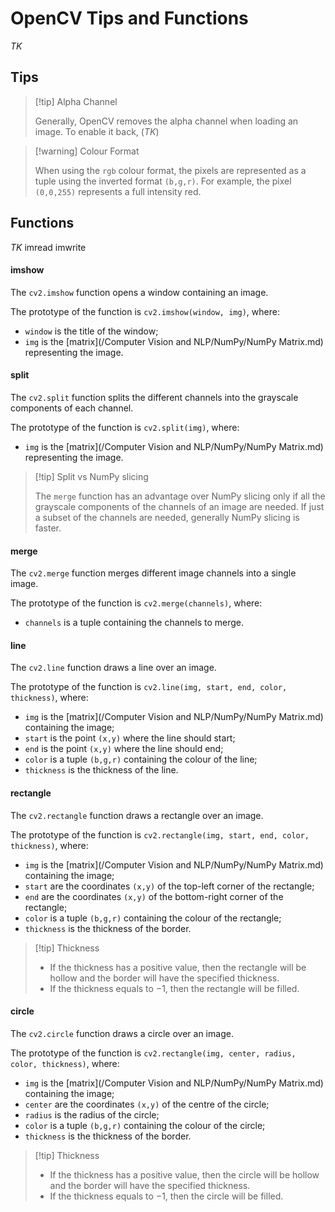# OpenCV Tips and Functions

*TK*

## Tips

> [!tip] Alpha Channel
> 
> Generally, OpenCV removes the alpha channel when loading an image. To enable it back, (*TK*)

> [!warning] Colour Format
> 
> When using the `rgb` colour format, the pixels are represented as a tuple using the inverted format `(b,g,r)`. For example, the pixel `(0,0,255)` represents a full intensity red.


## Functions

*TK* imread imwrite

#### imshow

The `cv2.imshow` function opens a window containing an image.

The prototype of the function is `cv2.imshow(window, img)`, where:

- `window` is the title of the window;
- `img` is the [matrix](/Computer Vision and NLP/NumPy/NumPy Matrix.md) representing the image.

#### split

The `cv2.split` function splits the different channels into the grayscale components of each channel.

The prototype of the function is `cv2.split(img)`, where:

- `img` is the [matrix](/Computer Vision and NLP/NumPy/NumPy Matrix.md) representing the image.

> [!tip] Split vs NumPy slicing
> 
> The `merge` function has an advantage over NumPy slicing only if all the grayscale components of the channels of an image are needed. If just a subset of the channels are needed, generally NumPy slicing is faster.

#### merge

The `cv2.merge` function merges different image channels into a single image.

The prototype of the function is `cv2.merge(channels)`, where:

- `channels` is a tuple containing the channels to merge.

#### line

The `cv2.line` function draws a line over an image.

The prototype of the function is `cv2.line(img, start, end, color, thickness)`, where:

- `img` is the [matrix](/Computer Vision and NLP/NumPy/NumPy Matrix.md) containing the image;
- `start` is the point `(x,y)` where the line should start;
- `end` is the point `(x,y)` where the line should end;
- `color` is a tuple `(b,g,r)` containing the colour of the line;
- `thickness` is the thickness of the line.

#### rectangle

The `cv2.rectangle` function draws a rectangle over an image.

The prototype of the function is `cv2.rectangle(img, start, end, color, thickness)`, where:

- `img` is the [matrix](/Computer Vision and NLP/NumPy/NumPy Matrix.md) containing the image;
- `start` are the coordinates `(x,y)` of the top-left corner of the rectangle;
- `end` are the coordinates `(x,y)` of the bottom-right corner of the rectangle;
- `color` is a tuple `(b,g,r)` containing the colour of the rectangle;
- `thickness` is the thickness of the border.

> [!tip] Thickness
> 
> - If the thickness has a positive value, then the rectangle will be hollow and the border will have the specified thickness.
> - If the thickness equals to $-1$, then the rectangle will be filled.

#### circle

The `cv2.circle` function draws a circle over an image.

The prototype of the function is `cv2.rectangle(img, center, radius, color, thickness)`, where:

- `img` is the [matrix](/Computer Vision and NLP/NumPy/NumPy Matrix.md) containing the image;
- `center` are the coordinates `(x,y)` of the centre of the circle;
- `radius` is the radius of the circle;
- `color` is a tuple `(b,g,r)` containing the colour of the circle;
- `thickness` is the thickness of the border.

> [!tip] Thickness
> 
> - If the thickness has a positive value, then the circle will be hollow and the border will have the specified thickness.
> - If the thickness equals to $-1$, then the circle will be filled.
